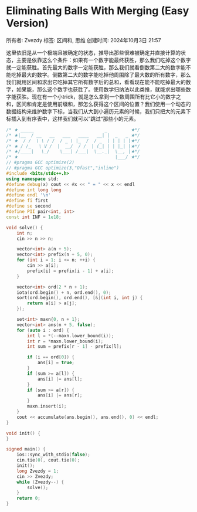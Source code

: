 # Eliminating Balls With Merging (Easy Version)

所有者: Zvezdy
标签: 区间和, 思维
创建时间: 2024年10月3日 21:57

这里依旧是从一个极端且被确定的状态，推导出那些很难被确定并直接计算的状态，主要是依靠这么个条件：如果有一个数字能最终获胜，那么我们吃掉这个数字就一定能获胜。首先最大的数字一定能获胜，那么我们就看倒数第二大的数字能不能吃掉最大的数字。倒数第二大的数字能吃掉他周围除了最大数的所有数字，那么我们就用区间和求出它吃掉其它所有数字后的总和，看看现在能不能吃掉最大的数字，如果能，那么这个数字也获胜了。使用数学归纳法以此类推，就能求出哪些数字能获胜。现在有一个小trick，就是怎么拿到一个数周围所有比它小的数字之和，区间和肯定是使用前缀和，那怎么获得这个区间的位置？我们使用一个动态的数据结构来维护数字下标，当我们从大到小遍历元素的时候，我们只把大的元素下标插入到有序表中，这样我们就可以”跳过“那些小的元素。

```cpp
/* ★ _____                           _         ★*/
/* ★|__  / __   __   ___   ____   __| |  _   _ ★*/
/* ★  / /  \ \ / /  / _ \ |_  /  / _  | | | | |★*/
/* ★ / /_   \ V /  |  __/  / /  | (_| | | |_| |★*/
/* ★/____|   \_/    \___| /___|  \__._|  \__, |★*/
/* ★                                     |___/ ★*/
// #pragma GCC optimize(2)
// #pragma GCC optimize(3,"Ofast","inline")
#include <bits/stdc++.h>
using namespace std;
#define debug(x) cout << #x << " = " << x << endl
#define int long long
#define endl '\n'
#define fi first
#define se second
#define PII pair<int, int>
const int INF = 1e18;

void solve() {
    int n;
    cin >> n >> n;

    vector<int> a(n + 5);
    vector<int> prefix(n + 5, 0);
    for (int i = 1; i <= n; ++i) {
        cin >> a[i];
        prefix[i] = prefix[i - 1] + a[i];
    }

    vector<int> ord(2 * n + 1);
    iota(ord.begin() + n, ord.end(), 0);
    sort(ord.begin(), ord.end(), [&](int i, int j) {
        return a[i] > a[j];
    });

    set<int> maxn{0, n + 1};
    vector<int> ans(n + 5, false);
    for (auto i : ord) {
        int l = *(--maxn.lower_bound(i));
        int r = *maxn.lower_bound(i);
        int sum = prefix[r - 1] - prefix[l];

        if (i == ord[0]) {
            ans[i] = true;
        }
        if (sum >= a[l]) {
            ans[i] |= ans[l];
        }
        if (sum >= a[r]) {
            ans[i] |= ans[r];
        }
        maxn.insert(i);
    }
    cout << accumulate(ans.begin(), ans.end(), 0) << endl;
}

void init() {
}

signed main() {
    ios::sync_with_stdio(false);
    cin.tie(0), cout.tie(0);
    init();
    long Zvezdy = 1;
    cin >> Zvezdy;
    while (Zvezdy--) {
        solve();
    }
    return 0;
}
```